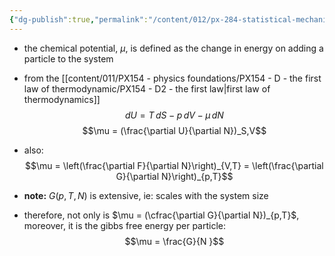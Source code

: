 ```yaml
---
{"dg-publish":true,"permalink":"/content/012/px-284-statistical-mechanics/i-chemical-potential/px-284-i1-definition/","noteIcon":"1","created":"2025-01-16T15:12:37.800+00:00","updated":"2025-01-16T15:17:34.652+00:00"}
---
```


- the chemical potential, $\mu$, is defined as  the change in energy on adding a particle to the system
- from the [[content/011/PX154 - physics foundations/PX154 - D - the first law of thermodynamic/PX154 - D2 - the first law\|first law of thermodynamics]]
$$dU = T\,dS - p\,dV - \mu\,dN$$
$$\mu = (\frac{\partial U}{\partial N})_S,V$$
- also:
$$\mu = \left(\frac{\partial F}{\partial N}\right)_{V,T} = \left(\frac{\partial G}{\partial N}\right)_{p,T}$$

- **note:** $G(p, T, N)$ is extensive, ie: scales with the system size
- therefore, not only is $\mu = (\cfrac{\partial G}{\partial N})_{p,T}$, moreover, it is the gibbs free energy per particle:
  $$\mu = \frac{G}{N }$$
